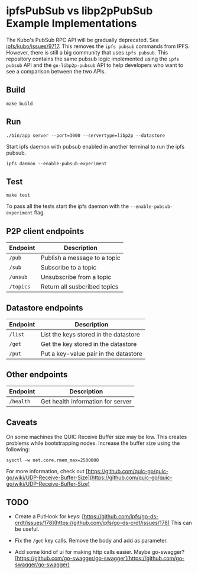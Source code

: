 # ipfsPubSub vs libp2pPubSub Example Implementations

The Kubo's PubSub RPC API will be gradually deprecated. See [ipfs/kubo/issues/9717](https://github.com/ipfs/kubo/issues/9717). This removes the `ipfs pubsub` commands from IPFS. However, there is still a big community that uses `ipfs pubsub`. This repository contains the same pubsub logic implemented using the `ipfs pubsub` API and the `go-libp2p-pubsub` API to help developers who want to see a comparison between the two APIs.

## Build

```
make build
```

## Run

```
./bin/app server --port=3000 --servertype=libp2p --datastore
```

Start ipfs daemon with pubsub enabled in another terminal to run the ipfs pubsub.

```
ipfs daemon --enable-pubsub-experiment
```

## Test

```
make test
```

To pass all the tests start the ipfs daemon with the `--enable-pubsub-experiment` flag.

## P2P client endpoints

| Endpoint  | Description                  |
| --------- | ---------------------------- |
| `/pub`    | Publish a message to a topic |
| `/sub`    | Subscribe to a topic         |
| `/unsub`  | Unsubscribe from a topic     |
| `/topics` | Return all susbcribed topics |

## Datastore endpoints

| Endpoint | Description                           |
| -------- | ------------------------------------- |
| `/list`  | List the keys stored in the datastore |
| `/get`   | Get the key stored in the datastore   |
| `/put`   | Put a key-value pair in the datastore |

## Other endpoints

| Endpoint  | Description                       |
| --------- | --------------------------------- |
| `/health` | Get health information for server |

## Caveats

On some machines the QUIC Receive Buffer size may be low. This creates problems while bootstrapping nodes.
Increase the buffer size using the following:

```
sysctl -w net.core.rmem_max=2500000
```

For more information, check out [https://github.com/quic-go/quic-go/wiki/UDP-Receive-Buffer-Size](https://github.com/quic-go/quic-go/wiki/UDP-Receive-Buffer-Size)

## TODO

- Create a PutHook for keys: [https://github.com/ipfs/go-ds-crdt/issues/178](https://github.com/ipfs/go-ds-crdt/issues/178) This can be useful.

- Fix the `/get` key calls. Remove the body and add as parameter.

- Add some kind of ui for making http calls easier. Maybe go-swagger? [https://github.com/go-swagger/go-swagger](https://github.com/go-swagger/go-swagger)
